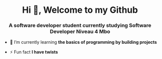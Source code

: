<h1 align="center">Hi 👋, Welcome to my Github</h1>
<h3 align="center">A software developer student currently studying Software Developer Niveau 4 Mbo</h3>

- 🌱 I’m currently learning **the basics of programming by building projects**

- ⚡ Fun fact **I have twists**


